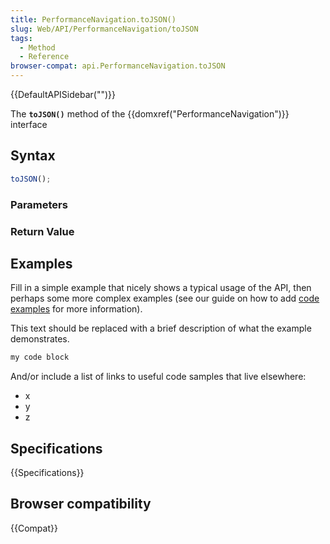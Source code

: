 ```yaml
---
title: PerformanceNavigation.toJSON()
slug: Web/API/PerformanceNavigation/toJSON
tags:
  - Method
  - Reference
browser-compat: api.PerformanceNavigation.toJSON
---
```

{{DefaultAPISidebar("")}}

The **`toJSON()`** method of the {{domxref("PerformanceNavigation")}} interface 

## Syntax

```js
toJSON();
```

### Parameters



### Return Value



## Examples

Fill in a simple example that nicely shows a typical usage of the API, then perhaps some more complex examples (see our guide on how to add [code examples](/en-US/docs/MDN/Contribute/Structures/Code_examples) for more information).

This text should be replaced with a brief description of what the example demonstrates.

```js
my code block
```

And/or include a list of links to useful code samples that live elsewhere:

*   x
*   y
*   z

## Specifications

{{Specifications}}

## Browser compatibility

{{Compat}}

